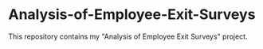# Analysis-of-Employee-Exit-Surveys
This repository contains my "Analysis of Employee Exit Surveys" project. 
